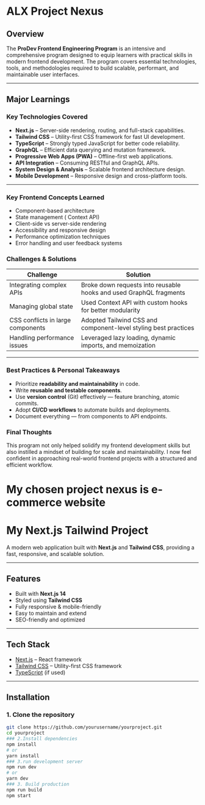 # ALX Project Nexus

##  Overview

The **ProDev Frontend Engineering Program** is an intensive and comprehensive program designed to equip learners with practical
skills in modern frontend development. The program covers essential technologies, tools, and methodologies required to build scalable, performant, and maintainable user interfaces.

---

##  Major Learnings

### Key Technologies Covered

- **Next.js** – Server-side rendering, routing, and full-stack capabilities.
- **Tailwind CSS** – Utility-first CSS framework for fast UI development.
- **TypeScript** – Strongly typed JavaScript for better code reliability.
- **GraphQL** – Efficient data querying and mutation framework.
- **Progressive Web Apps (PWA)** – Offline-first web applications.
- **API Integration** – Consuming RESTful and GraphQL APIs.
- **System Design & Analysis** – Scalable frontend architecture design.
- **Mobile Development** – Responsive design and cross-platform tools.

---

###  Key Frontend Concepts Learned

- Component-based architecture
- State management ( Context API)
- Client-side vs server-side rendering
- Accessibility and responsive design
- Performance optimization techniques
- Error handling and user feedback systems


### Challenges & Solutions

| Challenge | Solution |
|----------|----------|
| Integrating complex APIs | Broke down requests into reusable hooks and used GraphQL fragments |
| Managing global state | Used Context API with custom hooks for better modularity |
| CSS conflicts in large components | Adopted Tailwind CSS and component-level styling best practices |
| Handling performance issues | Leveraged lazy loading, dynamic imports, and memoization |

---

###  Best Practices & Personal Takeaways

- Prioritize **readability and maintainability** in code.
- Write **reusable and testable components**.
- Use **version control** (Git) effectively — feature branching, atomic commits.
- Adopt **CI/CD workflows** to automate builds and deployments.
- Document everything — from components to API endpoints.
  
### Final Thoughts

This program not only helped solidify my frontend development skills but also instilled a mindset of building for scale and maintainability. I now feel confident in approaching real-world frontend projects with a structured and efficient workflow.


# My chosen project nexus is e-commerce website

# My Next.js Tailwind Project

A modern web application built with **Next.js** and **Tailwind CSS**, providing a fast, responsive, and scalable solution.

---

##  Features
-  Built with **Next.js 14**
-  Styled using **Tailwind CSS**
-  Fully responsive & mobile-friendly
-  Easy to maintain and extend
-  SEO-friendly and optimized

---

##  Tech Stack
- [Next.js](https://nextjs.org/) – React framework  
- [Tailwind CSS](https://tailwindcss.com/) – Utility-first CSS framework  
- [TypeScript](https://www.typescriptlang.org/) (if used)  

---

##  Installation

### 1. Clone the repository
```bash
git clone https://github.com/yourusername/yourproject.git
cd yourproject
### 2.Install dependencies
npm install
# or
yarn install
### 3.run development server
npm run dev
# or
yarn dev
### 3. Build production
npm run build
npm start





